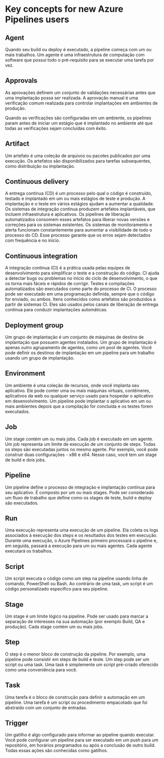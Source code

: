 # Key concepts for new Azure Pipelines users

## Agent

Quando seu build ou deploy é executado, a pipeline começa com um ou mais trabalhos. Um agente é uma infraestrutura de computação com software que possui todo o pré-requisito para se executar uma tarefa por vez.

## Approvals

As aprovações definem um conjunto de validações necessárias antes que uma implantação possa ser realizada. A aprovação manual é uma verificação comum realizada para controlar implantações em ambientes de produção.

Quando as verificações são configuradas em um ambiente, os pipelines param antes de iniciar um estágio que é implantado no ambiente até que todas as verificações sejam concluídas com êxito.

## Artifact

Um artefato é uma coleção de arquivos ou pacotes publicados por uma execução. Os artefatos são disponibilizados para tarefas subsequentes, como distribuição ou implantação.

## Continuous delivery

A entrega contínua (CD) é um processo pelo qual o código é construído, testado e implantado em um ou mais estágios de teste e produção. A implantação e o teste em vários estágios ajudam a aumentar a qualidade. Os sistemas de integração contínua produzem artefatos implantáveis, que incluem infraestrutura e aplicativos. Os pipelines de liberação automatizados consomem esses artefatos para liberar novas versões e correções para os sistemas existentes. Os sistemas de monitoramento e alerta funcionam constantemente para aumentar a visibilidade de todo o processo do CD. Esse processo garante que os erros sejam detectados com frequência e no início.

## Continuous integration

A integração contínua (CI) é a prática usada pelas equipes de desenvolvimento para simplificar o teste e a construção do código. CI ajuda a detectar bugs ou problemas no início do ciclo de desenvolvimento, o que os torna mais fáceis e rápidos de corrigir. Testes e compilações automatizados são executados como parte do processo de CI. O processo pode ser executado em uma programação definida, sempre que o código for enviado, ou ambos. Itens conhecidos como artefatos são produzidos a partir de sistemas CI. Eles são usados pelos canais de liberação de entrega contínua para conduzir implantações automáticas.

## Deployment group

Um grupo de implantação é um conjunto de máquinas de destino de implantação que possuem agentes instalados. Um grupo de implantação é apenas outro agrupamento de agentes, como um pool de agentes. Você pode definir os destinos de implantação em um pipeline para um trabalho usando um grupo de implantação.

## Environment

Um ambiente é uma coleção de recursos, onde você implanta seu aplicativo. Ele pode conter uma ou mais máquinas virtuais, contêineres, aplicativos da web ou qualquer serviço usado para hospedar o aplicativo em desenvolvimento. Um pipeline pode implantar o aplicativo em um ou mais ambientes depois que a compilação for concluída e os testes forem executados.

## Job

Um stage contém um ou mais jobs. Cada job é executado em um agente. Um job representa um limite de execução de um conjunto de steps. Todas os steps são executadas juntos no mesmo agente. Por exemplo, você pode construir duas configurações - x86 e x64. Nesse caso, você tem um stage de build e dois jobs.

## Pipeline

Um pipeline define o processo de integração e implantação contínua para seu aplicativo. É composto por um ou mais stages. Pode ser considerado um fluxo de trabalho que define como os stages de teste, build e deploy são executados.

## Run

Uma execução representa uma execução de um pipeline. Ela coleta os logs associados à execução dos steps e os resultados dos testes em execução. Durante uma execução, o Azure Pipelines primeiro processará o pipeline e, em seguida, passará a execução para um ou mais agentes. Cada agente executará os trabalhos.

## Script

Um script executa o código como um step na pipeline usando linha de comando, PowerShell ou Bash. Ao contrário de uma task, um script é um código personalizado específico para seu pipeline.

## Stage

Um stage é um limite lógico na pipeline. Pode ser usado para marcar a separação de interesses na sua automação (por exemplo Build, QA e produção). Cada stage contém um ou mais jobs.

## Step

O step é o menor bloco de construção da pipeline. Por exemplo, uma pipeline pode consistir em steps de build e teste. Um step pode ser um script ou uma task. Uma task é simplemente um script pré-criado oferecido como uma conveniência para você.

## Task

Uma tarefa é o bloco de construção para definir a automação em um pipeline. Uma tarefa é um script ou procedimento empacotado que foi abstraído com um conjunto de entradas.

## Trigger

Um gatilho é algo configurado para informar ao pipeline quando executar. Você pode configurar um pipeline para ser executado em um push para um repositório, em horários programados ou após a conclusão de outro build. Todas essas ações são conhecidas como gatilhos.

